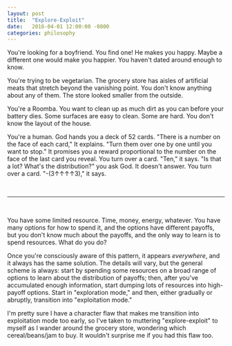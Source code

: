 ```yaml
---
layout: post
title:  "Explore-Exploit"
date:   2016-04-01 12:00:00 -0800
categories: philosophy
---
```


You're looking for a boyfriend. You find one! He makes you happy. Maybe a different one would make you happier. You haven't dated around enough to know.

You're trying to be vegetarian. The grocery store has aisles of artificial meats that stretch beyond the vanishing point. You don't know anything about any of them. The store looked smaller from the outside.

You're a Roomba. You want to clean up as much dirt as you can before your battery dies. Some surfaces are easy to clean. Some are hard. You don't know the layout of the house.

You're a human. God hands you a deck of 52 cards. "There is a number on the face of each card," It explains. "Turn them over one by one until you want to stop." It promises you a reward proportional to the number on the face of the last card you reveal. You turn over a card. "Ten," it says. "Is that a lot? What's the distribution?" you ask God. It doesn't answer. You turn over a card. "-(3&uarr;&uarr;&uarr;&uarr;3)," it says.

<br/>
<hr/>
<br/>

You have some limited resource. Time, money, energy, whatever. You have many options for how to spend it, and the options have different payoffs, but you don't know much about the payoffs, and the only way to learn is to spend resources. What do you do?

Once you're consciously aware of this pattern, it appears *everywhere*, and it always has the same solution. The details will vary, but the general scheme is always: start by spending some resources on a broad range of options to learn about the distribution of payoffs; then, after you've accumulated enough information, start dumping lots of resources into high-payoff options. Start in "exploration mode," and then, either gradually or abruptly, transition into "exploitation mode."

I'm pretty sure I have a character flaw that makes me transition into exploitation mode too early, so I've taken to muttering "explore-exploit" to myself as I wander around the grocery store, wondering which cereal/beans/jam to buy. It wouldn't surprise me if you had this flaw too.
